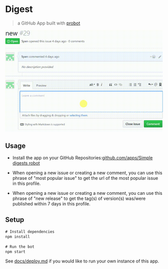 # Digest

> a GitHub App built with [probot](https://github.com/probot/probot)

![bot screencast](assets/Digests.gif)

## Usage
- Install the app on your GitHub Repositories:[github.com/apps/Simple digests robot](https://github.com/apps/simple-digests-robot)


- When opening a new issue or creating a new comment, you can use this phrase of "most popular issue" to get the url of the most popular issue in this profile.


- When opening a new issue or creating a new comment, you can use this phrase of "new release" to get the tag(s) of version(s) was/were published within 7 days in this profile.

## Setup

```
# Install dependencies
npm install

# Run the bot
npm start
```

See [docs/deploy.md](docs/deploy.md) if you would like to run your own instance of this app.
